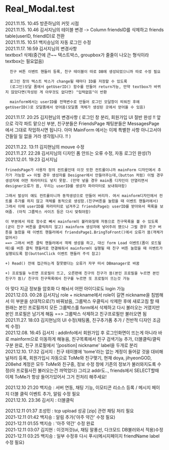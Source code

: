 # Real_Modal.test

2021.11.15. 10:45 방준하님의 커밋 시점   
2021.11.15. 10.46 김서지님의 테이블 변경 -> Column friendsID를 삭제하고 friends table(userID, friendID)로 전환   
2021.11.15. 10.51 백지승님의 자동 로그인 수정   
2021.11.17.  16:59 김서지님의 변경사항   
      textbox1 삭제(중간에 큰~~ 텍스트박스, groupbox가 줄줄이 나오는 형식이라 textbox는 필요없음)

      친구 버튼 이벤트 핸들러 등록, 친구 테이블이 따로 DB에 생성되었으니까 따로 수정 필요

      로그인 창의 텍스트 박스가 change될 때마다 ID를 저장할 수 있도록
      (로그인)모달 폼에서 getUserID() 함수를 만들어 return가능, 만약 textbox가 바뀌지 않았다면(작성된 게 아무것도 없다면) "입력없음"이 반환

      mainform에서는 userID를 전역변수로 만들어 로그인 모달창이 띄워진 후에 getUserID()로 모달폼에서 얻어옴(모달폼 객체가 생성된 곳에서 얻어올 수 있음)

2021.11.17. 20:25 김지현님의 변경사항
      ( 로그인 창 분리, 회원가입 UI 절반 완성
      !! 앞으로 각각 파트 맡으신 부분, 친구분들은 FriendsPage 채팅분들은 MessagesPage 에서 그대로 작업하시면 됩니다.
      아마 MainForm 에서는 이제 특별한 사항 아니고서야 건들일 일 없을 거라 생각됩니다. !! )

2021.11.22. 13:11 김지현님의 mouve 수정   
2021.11.27. 22:28 김서지님의 디자인 폼 안뜨는 오류 수정, 자동 로그인 완성(?)   
2021.12.01. 19:23 김서지님   

    frinedsPage가 사용자 정의 컨트롤인데 이것 또한 컨트롤이니까 mainForm 디자인에서 추가가 가능함 => 이럴 경우 생성자를 Designer에서 만들어주는데,(button 처럼) 이럴 경우 생성자에 어떤 파라미터도 넣지 못함. (만약 넣을 경우 main폼 디자인이 안열리면서 designer오류가 뜸, 우리는 userID를 생성자 파라미터로 보내줘야함)   
    
    그래서 발상이 얘도 컨트롤이니까 동적생성으로 만들어 버리자. 여서 mainform디자인에서 컨트롤 추가를 하지 않고 객체를 동적으로 생성함.(친구버튼을 눌렀을 때 이벤트 핸들러에서) 그래서 이때 userID를 파라미터로 넘겨주고 friendsPage는 userID를 받아와서 목록을 보여줌. (아직 그룹박스 사이즈 등은 다시 맞춰야함)   
    
    이 부분에서 따로 함수로 빼서 mainform이 불러와질때 자동으로 친구목록을 볼 수 있도록(굳이 친구 버튼을 클릭하지 않고) mainform 생성자에 넣어주려 했으나 그럴 경우 친구 버튼을 눌렀을 때 이벤트 핸들러에서 friendsPage1.BringToFront()에서 오류가 뜸(객체가 없어서)   
    ==> 그래서 버튼 클릭 핸들러에서 객체 생성을 하고, 대신 form Load 이벤트(폼이 로드될 때)를 버튼 클릭 핸들러로 연결해줘서 mainform이 실행될 때 친구 버튼 눌렀을 때 이벤트가 실행되도록 함(buttonClick 이벤트 핸들러 주석 참고)   
    
    +) Read() 전에 접근하는게 잘못됐다는 오류가 자꾸 떠서 DBmanager로 바꿈   
    
    +) 프로필을 누르면 프로필이 뜨고, 오른편에 친구의 친구가 뜸(본인 프로필을 누르면 본인 친구가 뜸)/ 친구의 친구목록에서 친구를 누르면 또 프로필이 뜨는것 가능   

아 맞다 지금 정보들 암호화 다 해놔서 어떤 아이디로도 login 가능   
2021.12.03. 00:28 김서지님 role + nickname에서 role이 길면 nickname을 침범해서 이 부분을 상대적으로(?) 바꿔놨음, 그룹박스 우클릭시 삭제한 후에 새로고침 할 때 원래는 본인 프로필까지 모든 그룹박스를 form에서 삭제하고 다시 불러오는 거였지만 본인 프로필은 남기게 해둠 ==> 그룹박스 삭제하고 친구프로필만 불러오면 됨   
2021.11.27. 18:03 김지현님의 UI 수정(채팅폼, 친구추가폼 추가 / 전반적 디자인 조금씩 수정)   
2021.12.08. 16:45 김서지 : addInfo에서 회원가입 후 로그인화면이 뜨는게 아니라 바로 mainform으로 이동하게 해놓음, 친구목록에서 친구 검색기능 추가, 더블클릭/클릭 구분 완료, 친구 프로필에서 '[position] nickname' label을 두개로 분리   
2021.12.10. 17:32 김서지 : 친구 테이블에 'tome'라는 없는 계정이 들어갈 것을 대비해 널처리 등록, 회원가입시 자동으로 ToMe와 친구맺기, 현재 doya, jihyeonGOD, 208ehd 계정은 모두 ToMe와 친구중, 정보 수정 창에 기존의 정보가 불러와지도록 수정(아 프로필사진 불러오는건 까먹었다) 그리고 addr도.., friends에서 SELECT할때 이제 ToMe가 항상 들어가있어서 그거 전처리 해주세요!   

2021.12.10 21:20 백지승 : 서버 연동, 채팅 기능, 이모티콘 리소스 등록 / 메시지 페이지 더블 클릭 이벤트 추가, 알림 수정 필요   
2021.12.10. 23:36 김서지 : 더블클릭

2021.12.11 01:37 조성민 : tcp upload 성공 [zip] 관련 채팅 처리 필요   
2021-12.11 01:42 백지승 : 알림 추가('아주 약간' 수정 필요)    
2021-12.11 01:55 백지승 : '아주 약간' 수정 완료   
2021-12.11 03:07 김지현 : 이것저것(ui, 채팅 말풍선, 다크모드 DB불러와서 적용)수정   
2021-12.11 03:25 백지승 : 일부 수정후 다시 푸시(메시지페이지 friendName label 수정 필요)   

